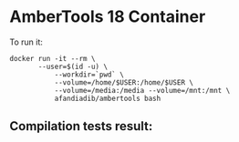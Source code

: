 # AmberTools 18 Container

To run it:
```
docker run -it --rm \
	   --user=$(id -u) \
           --workdir=`pwd` \
           --volume=/home/$USER:/home/$USER \
           --volume=/media:/media --volume=/mnt:/mnt \
           afandiadib/ambertools bash
```
## Compilation tests result:

